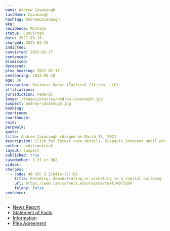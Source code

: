 ```yaml
---
name: Andrew Cavanaugh
lastName: Cavanaugh
hashtag: AndrewCavanaugh
aka:
residence: Montana
status: Convicted
date: 2021-03-15
charged: 2021-03-15
indicted:
convicted: 2022-02-17
sentenced:
dismissed:
deceased:
plea_hearing: 2022-02-17
sentencing: 2022-06-10
age: 36
occupation: Business Owner (Tactical Citizen, LLC)
affiliations:
jurisdiction: Federal
image: /images/preview/andrew-cavanaugh.jpg
suspect: andrew-cavanaugh.jpg
booking:
courtroom:
courthouse:
raid:
perpwalk:
quote:
title: Andrew Cavanaugh charged on March 15, 2021
description: Click for latest case details. Suspects innocent until proven guilty.
author: seditiontrack
layout: suspect
published: true
caseNumber: 1:21-cr-362
videos:
charges:
  - code: 40 USC § 5104(e)(2)(G)
    title: Parading, demonstrating or picketing in a Capitol building
    url: https://www.law.cornell.edu/uscode/text/40/5104
    felony: false
sentence:
---
```


- [News Report](https://www.kbzk.com/news/crime-courts/bozeman-man-facing-charges-for-alleged-offenses-at-us-capitol-on-jan-6)
- [Statement of Facts](https://www.justice.gov/usao-dc/case-multi-defendant/file/1476951/download)
- [Information](https://www.justice.gov/usao-dc/case-multi-defendant/file/1397111/download)
- [Plea Agreement](https://www.justice.gov/usao-dc/case-multi-defendant/file/1476946/download)
